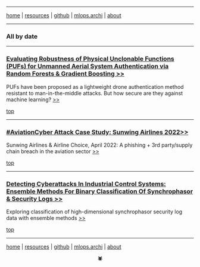 -------

[home](https://disesdi.github.io/) \| [resources](https://disesdi.github.io/resources.html) \| <a href="https://github.com/disesdi/" target="_blank" rel="noopener noreferrer">github</a> \| <a href="https://mlops.archi/" target="_blank" rel="noopener noreferrer">mlops.archi</a> \| [about](https://disesdi.github.io/about.html) 

-------

### All by date

-------

### [Evaluating Robustness of Physical Unclonable Functions (PUFs) for Unmanned Aerial System Authentication via Random Forests & Gradient Boosting >>](https://disesdi.github.io/1/pufs.html)

PUFs have been proposed as a lightweight drone authentication method resistant to man-in-the-middle attacks. But how secure are they against machine learning? [ >> ](https://disesdi.github.io/1/pufs.html)

[top](all.md#all-by-date)

-------

### [#AviationCyber Attack Case Study: Sunwing Airlines 2022>>](https://disesdi.github.io/2/sunwing_2022.html)

Sunwing Airlines & Airline Choice, April 2022: A phishing + 3rd party/supply chain breach in the aviation sector [ >> ](https://disesdi.github.io/2/sunwing_2022.html)

[top](all.md#all-by-date)

-------

### [Detecting Cyberattacks In Industrial Control Systems: Ensemble Methods For Binary Classification Of Synchrophasor & Security Logs >>](https://disesdi.github.io/1/ics_ensemble.html)

Exploring classification of high-dimensional synchrophasor security log data with ensemble methods [ >> ](https://disesdi.github.io/1/ics_ensemble.html) 

[top](all.md#all-by-date)

-------

[home](https://disesdi.github.io/) \| [resources](https://disesdi.github.io/resources.html) \| <a href="https://github.com/disesdi/" target="_blank" rel="noopener noreferrer">github</a> \| <a href="https://mlops.archi/" target="_blank" rel="noopener noreferrer">mlops.archi</a> \| [about](https://disesdi.github.io/about.html) 

<div align="center">🕷</div>
